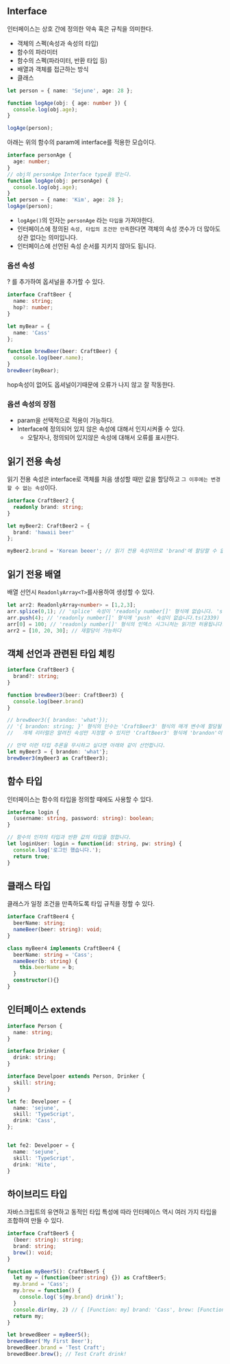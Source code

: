 ## Interface
인터페이스는 상호 간에 정의한 약속 혹은 규칙을 의미한다.
* 객체의 스펙(속성과 속성의 타입)
* 함수의 파라미터
* 함수의 스펙(파라미터, 반환 타입 등)
* 배열과 객체를 접근하는 방식
* 클래스

```ts
let person = { name: 'Sejune', age: 28 };

function logAge(obj: { age: number }) {
  console.log(obj.age);
}

logAge(person);
```
아래는 위의 함수의 param에 interface를 적용한 모습이다.

```ts
interface personAge {
  age: number;
}
// obj의 personAge Interface type을 받는다.
function logAge(obj: personAge) {
  console.log(obj.age);
}
let person = { name: 'Kim', age: 28 };
logAge(person);
```
* `logAge()`의 인자는 `personAge` 라는 `타입을` 가져야한다.
* 인터페이스에 정의된 `속성, 타입의 조건만 만족`한다면 객체의 속성 갯수가 더 많아도 상관 없다는 의미입니다. 
* 인터페이스에 선언된 속성 순서를 지키지 않아도 됩니다.

### 옵션 속성

? 를 추가하여 옵셔널을 추가할 수 있다.

```ts
interface CraftBeer {
  name: string;
  hop?: number;
}

let myBear = {
  name: 'Cass'
};

function brewBeer(beer: CraftBeer) {
  console.log(beer.name);
}
brewBeer(myBear);
```

hop속성이 없어도 옵셔널이기때문에 오류가 나지 않고 잘 작동한다.

### 옵션 속성의 장점

* param을 선택적으로 적용이 가능하다.
* Interface에 정의되어 있지 않은 속성에 대해서 인지시켜줄 수 있다.
  * 오탈자나, 정의되어 있지않은 속성에 대해서 오류를 표시한다.


## 읽기 전용 속성

읽기 전용 속성은 interface로 객체를 처음 생성할 때만 값을 할당하고 `그 이후에는 변경할 수 없는 속성`이다.

```ts
interface CraftBeer2 {
  readonly brand: string;
}

let myBeer2: CraftBeer2 = {
  brand: 'hawaii beer'
};

myBeer2.brand = 'Korean beeer'; // 읽기 전용 속성이므로 'brand'에 할당할 수 없습니다.ts(2540)

```

## 읽기 전용 배열

배열 선언시 `ReadonlyArray<T>`를사용하여 생성할 수 있다.

```ts
let arr2: ReadonlyArray<number> = [1,2,3];
arr.splice(0,1); // 'splice' 속성이 'readonly number[]' 형식에 없습니다. 'slice'을(를) 사용하시겠습니까?ts(2551)
arr.push(4); // 'readonly number[]' 형식에 'push' 속성이 없습니다.ts(2339)
arr[0] = 100; // 'readonly number[]' 형식의 인덱스 시그니처는 읽기만 허용됩니다.ts(2542)
arr2 = [10, 20, 30]; // 재할당이 가능하다 

```

## 객체 선언과 관련된 타입 체킹

```ts
interface CraftBeer3 {
  brand?: string;
}

function brewBeer3(beer: CraftBeer3) {
  console.log(beer.brand)
}

// brewBeer3({ brandon: 'what'}); 
// '{ brandon: string; }' 형식의 인수는 'CraftBeer3' 형식의 매개 변수에 할당될 수 없습니다.
//   개체 리터럴은 알려진 속성만 지정할 수 있지만 'CraftBeer3' 형식에 'brandon'이(가) 없습니다. 

// 만약 이런 타입 추론을 무시하고 싶다면 아래와 같이 선언합니다.
let myBeer3 = { brandon: 'what'};
brewBeer3(myBeer3 as CraftBeer3);
```

## 함수 타입

인터페이스는 함수의 타입을 정의할 때에도 사용할 수 있다.
```ts
interface login {
  (username: string, password: string): boolean;
}

// 함수의 인자의 타입과 반환 값의 타입을 정합니다.
let loginUser: login = function(id: string, pw: string) {
  console.log('로그인 했습니다.');
  return true;
}

```

## 클래스 타입

클래스가 일정 조건을 만족하도록 타입 규칙을 정할 수 있다.
```ts
interface CraftBeer4 {
  beerName: string;
  nameBeer(beer: string): void;
}

class myBeer4 implements CraftBeer4 {
  beerName: string = 'Cass';
  nameBeer(b: string) {
    this.beerName = b;
  }
  constructor(){}
}
```

## 인터페이스 extends

```ts
interface Person {
  name: string;
}

interface Drinker {
  drink: string;
}

interface Develpoer extends Person, Drinker {
  skill: string;
}

let fe: Develpoer = {
  name: 'sejune',
  skill: 'TypeScript',
  drink: 'Cass',
};


let fe2: Develpoer = {
  name: 'sejune',
  skill: 'TypeScript',
  drink: 'Hite',
}
```

## 하이브리드 타입

자바스크립트의 유연하고 동적인 타입 특성에 따라 인터페이스 역시 여러 가지 타입을 조합하여 만들 수 있다.

```ts
interface CraftBeer5 {
  (beer: string): string;
  brand: string;
  brew(): void;
}

function myBeer5(): CraftBeer5 {
  let my = (function(beer:string) {}) as CraftBeer5;
  my.brand = 'Cass';
  my.brew = function() {
    console.log(`${my.brand} drink!`);
  }
  console.dir(my, 2) // { [Function: my] brand: 'Cass', brew: [Function] }
  return my;
}

let brewedBeer = myBeer5();
brewedBeer('My First Beer');
brewedBeer.brand = 'Test Craft';
brewedBeer.brew(); // Test Craft drink!
```